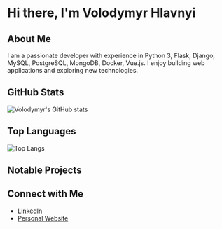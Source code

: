 <!--
**volodymyr-hlavnyi/volodymyr-hlavnyi** is a ✨ _special_ ✨ repository because its `README.md` (this file) appears on your GitHub profile.

Here are some ideas to get you started:

- 🔭 I’m currently working on ...
- 🌱 I’m currently learning ...
- 👯 I’m looking to collaborate on ...
- 🤔 I’m looking for help with ...
- 💬 Ask me about ...
- 📫 How to reach me: ...
- 😄 Pronouns: ...
- ⚡ Fun fact: ...
-->

# Hi there, I'm Volodymyr Hlavnyi

## About Me

I am a passionate developer with experience in 
Python 3, 
Flask, 
Django, 
MySQL, 
PostgreSQL, 
MongoDB, 
Docker, 
Vue.js. 
I enjoy building web applications and exploring new technologies.

## GitHub Stats

![Volodymyr's GitHub stats](https://github-readme-stats-kohl-seven-38.vercel.app/api?username=volodymyr-hlavnyi&show_icons=true)

## Top Languages

![Top Langs](https://github-readme-stats-kohl-seven-38.vercel.app/api/top-langs/?username=volodymyr-hlavnyi&layout=compact)

## Notable Projects


## Connect with Me

- [LinkedIn](https://www.linkedin.com/in/volodymyr-hlavnyi/)
- [Personal Website](https://www.consultingservices.com.ua/)
